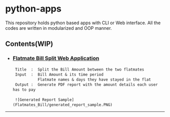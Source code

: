 # python-apps

This repository holds python based apps with CLI or Web interface. All the codes are written in modularized and OOP manner.

## Contents(WIP)

- ### [Flatmate Bill Split Web Application](https://github.com/vinay-singh27/python-apps/tree/main/Flatmates_Bill)
       Title  :  Split the Bill Amount between the two flatmates
       Input  :  Bill Amount & its time period
                 Flatmate names & days they have stayed in the flat
       Output :  Generate PDF report with the amount details each user has to pay
       
       ![Generated Report Sample](Flatmates_Bill/generated_report_sample.PNG)
 
       
-----------------------------------------------------------------------------------------------------------------------------------------------------
